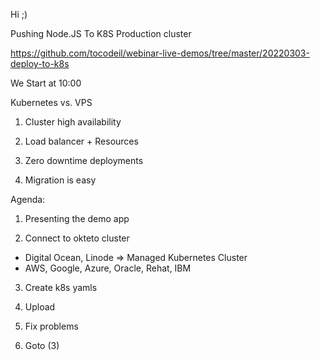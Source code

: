 

Hi ;)


Pushing Node.JS To K8S Production cluster

https://github.com/tocodeil/webinar-live-demos/tree/master/20220303-deploy-to-k8s


We Start at 10:00




Kubernetes vs. VPS

1. Cluster high availability

2. Load balancer + Resources

3. Zero downtime deployments

4. Migration is easy




Agenda:

  1. Presenting the demo app

  2. Connect to okteto cluster
  - Digital Ocean, Linode => Managed Kubernetes Cluster
  - AWS, Google, Azure, Oracle, Rehat, IBM


  3. Create k8s yamls

  4. Upload

  5. Fix problems

  6. Goto (3)
